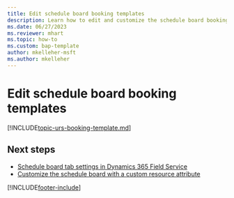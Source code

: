 ```yaml
---
title: Edit schedule board booking templates
description: Learn how to edit and customize the schedule board booking template in Dynamics 365 Field Service.
ms.date: 06/27/2023
ms.reviewer: mhart 
ms.topic: how-to
ms.custom: bap-template
author: mkelleher-msft
ms.author: mkelleher
---
```


# Edit schedule board booking templates

[!INCLUDE[topic-urs-booking-template.md](../shared/urs/booking-template.md)]

## Next steps

- [Schedule board tab settings in Dynamics 365 Field Service](schedule-board-tab-settings.md)
- [Customize the schedule board with a custom resource attribute](extend-schedule-board-custom-resource-attribute.md)

[!INCLUDE[footer-include](../includes/footer-banner.md)]
